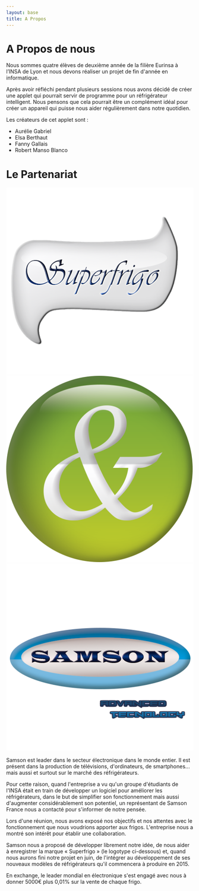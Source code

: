 ```yaml
---
layout: base
title: A Propos
---
```

<h1 class="content-subhead">A Propos de nous</h1>

Nous sommes quatre élèves de deuxième année de la filière Eurinsa à l’INSA de Lyon et nous devons réaliser un projet de fin d'année en informatique.

Après avoir réfléchi pendant plusieurs sessions nous avons décidé de créer une applet qui pourrait servir de programme pour un réfrigérateur intelligent. Nous pensons que cela pourrait être un complément idéal pour créer un appareil qui puisse nous aider régulièrement dans notre quotidien.

Les créateurs de cet applet sont :

- Aurélie Gabriel
- Elsa Berthaut
- Fanny Gallais
- Robert Manso Blanco

<h1 class="content-subhead">Le Partenariat</h1>

<img alt="superfrigo" src="assets/superfrigo.png" class="min" /><img alt="and" src="assets/and.png" class="min" /><img alt="samson" src="assets/samson.png" class="min" />


Samson est leader dans le secteur électronique dans le monde entier. Il est présent dans la production de télévisions, d'ordinateurs, de smartphones... mais aussi et surtout sur le marché des réfrigérateurs.

Pour cette raison, quand l'entreprise a vu qu'un groupe d'étudiants de l'INSA était en train de développer un logiciel pour améliorer les réfrigérateurs, dans le but de simplifier son fonctionnement mais aussi d'augmenter considérablement son potentiel, un représentant de Samson France nous a contacté pour s'informer de notre pensée.

Lors d'une réunion, nous avons exposé nos objectifs et nos attentes avec le fonctionnement que nous voudrions apporter aux frigos. L'entreprise nous a montré son intérêt pour établir une collaboration.

Samson nous a proposé de développer librement notre idée, de nous aider à enregistrer la marque « Superfrigo » (le logotype ci-dessous) et, quand nous aurons fini notre projet en juin, de l'intégrer au développement de ses nouveaux modèles de réfrigérateurs qu'il commencera à produire en 2015.

En exchange, le leader mondial en électronique s'est engagé avec nous à donner 5000€ plus 0,01% sur la vente de chaque frigo.
